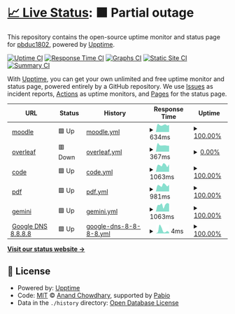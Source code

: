 # [📈 Live Status](https://up.adf.cc.ua): <!--live status--> **🟧 Partial outage**

This repository contains the open-source uptime monitor and status page for [pbduc1802](https://up.adf.cc.ua), powered by [Upptime](https://github.com/upptime/upptime).

[![Uptime CI](https://github.com/smbcat16/uptime/workflows/Uptime%20CI/badge.svg)](https://github.com/smbcat16/uptime/actions?query=workflow%3A%22Uptime+CI%22)
[![Response Time CI](https://github.com/smbcat16/uptime/workflows/Response%20Time%20CI/badge.svg)](https://github.com/smbcat16/uptime/actions?query=workflow%3A%22Response+Time+CI%22)
[![Graphs CI](https://github.com/smbcat16/uptime/workflows/Graphs%20CI/badge.svg)](https://github.com/smbcat16/uptime/actions?query=workflow%3A%22Graphs+CI%22)
[![Static Site CI](https://github.com/smbcat16/uptime/workflows/Static%20Site%20CI/badge.svg)](https://github.com/smbcat16/uptime/actions?query=workflow%3A%22Static+Site+CI%22)
[![Summary CI](https://github.com/smbcat16/uptime/workflows/Summary%20CI/badge.svg)](https://github.com/smbcat16/uptime/actions?query=workflow%3A%22Summary+CI%22)

With [Upptime](https://upptime.js.org), you can get your own unlimited and free uptime monitor and status page, powered entirely by a GitHub repository. We use [Issues](https://github.com/smbcat16/uptime/issues) as incident reports, [Actions](https://github.com/smbcat16/uptime/actions) as uptime monitors, and [Pages](https://up.adf.cc.ua) for the status page.

<!--start: status pages-->
<!-- This summary is generated by Upptime (https://github.com/upptime/upptime) -->
<!-- Do not edit this manually, your changes will be overwritten -->
<!-- prettier-ignore -->
| URL | Status | History | Response Time | Uptime |
| --- | ------ | ------- | ------------- | ------ |
| <img alt="" src="https://icons.duckduckgo.com/ip3/adf-elearning.org.ico" height="13"> [moodle](https://adf-elearning.org) | 🟩 Up | [moodle.yml](https://github.com/smbcat16/uptime/commits/HEAD/history/moodle.yml) | <details><summary><img alt="Response time graph" src="./graphs/moodle/response-time-week.png" height="20"> 634ms</summary><br><a href="https://up.adf.cc.ua/history/moodle"><img alt="Response time 544" src="https://img.shields.io/endpoint?url=https%3A%2F%2Fraw.githubusercontent.com%2Fsmbcat16%2Fuptime%2FHEAD%2Fapi%2Fmoodle%2Fresponse-time.json"></a><br><a href="https://up.adf.cc.ua/history/moodle"><img alt="24-hour response time 634" src="https://img.shields.io/endpoint?url=https%3A%2F%2Fraw.githubusercontent.com%2Fsmbcat16%2Fuptime%2FHEAD%2Fapi%2Fmoodle%2Fresponse-time-day.json"></a><br><a href="https://up.adf.cc.ua/history/moodle"><img alt="7-day response time 634" src="https://img.shields.io/endpoint?url=https%3A%2F%2Fraw.githubusercontent.com%2Fsmbcat16%2Fuptime%2FHEAD%2Fapi%2Fmoodle%2Fresponse-time-week.json"></a><br><a href="https://up.adf.cc.ua/history/moodle"><img alt="30-day response time 543" src="https://img.shields.io/endpoint?url=https%3A%2F%2Fraw.githubusercontent.com%2Fsmbcat16%2Fuptime%2FHEAD%2Fapi%2Fmoodle%2Fresponse-time-month.json"></a><br><a href="https://up.adf.cc.ua/history/moodle"><img alt="1-year response time 544" src="https://img.shields.io/endpoint?url=https%3A%2F%2Fraw.githubusercontent.com%2Fsmbcat16%2Fuptime%2FHEAD%2Fapi%2Fmoodle%2Fresponse-time-year.json"></a></details> | <details><summary><a href="https://up.adf.cc.ua/history/moodle">100.00%</a></summary><a href="https://up.adf.cc.ua/history/moodle"><img alt="All-time uptime 100.00%" src="https://img.shields.io/endpoint?url=https%3A%2F%2Fraw.githubusercontent.com%2Fsmbcat16%2Fuptime%2FHEAD%2Fapi%2Fmoodle%2Fuptime.json"></a><br><a href="https://up.adf.cc.ua/history/moodle"><img alt="24-hour uptime 100.00%" src="https://img.shields.io/endpoint?url=https%3A%2F%2Fraw.githubusercontent.com%2Fsmbcat16%2Fuptime%2FHEAD%2Fapi%2Fmoodle%2Fuptime-day.json"></a><br><a href="https://up.adf.cc.ua/history/moodle"><img alt="7-day uptime 100.00%" src="https://img.shields.io/endpoint?url=https%3A%2F%2Fraw.githubusercontent.com%2Fsmbcat16%2Fuptime%2FHEAD%2Fapi%2Fmoodle%2Fuptime-week.json"></a><br><a href="https://up.adf.cc.ua/history/moodle"><img alt="30-day uptime 100.00%" src="https://img.shields.io/endpoint?url=https%3A%2F%2Fraw.githubusercontent.com%2Fsmbcat16%2Fuptime%2FHEAD%2Fapi%2Fmoodle%2Fuptime-month.json"></a><br><a href="https://up.adf.cc.ua/history/moodle"><img alt="1-year uptime 100.00%" src="https://img.shields.io/endpoint?url=https%3A%2F%2Fraw.githubusercontent.com%2Fsmbcat16%2Fuptime%2FHEAD%2Fapi%2Fmoodle%2Fuptime-year.json"></a></details>
| <img alt="" src="https://icons.duckduckgo.com/ip3/overleaf.adf-elearning.org.ico" height="13"> [overleaf](https://overleaf.adf-elearning.org) | 🟥 Down | [overleaf.yml](https://github.com/smbcat16/uptime/commits/HEAD/history/overleaf.yml) | <details><summary><img alt="Response time graph" src="./graphs/overleaf/response-time-week.png" height="20"> 367ms</summary><br><a href="https://up.adf.cc.ua/history/overleaf"><img alt="Response time 545" src="https://img.shields.io/endpoint?url=https%3A%2F%2Fraw.githubusercontent.com%2Fsmbcat16%2Fuptime%2FHEAD%2Fapi%2Foverleaf%2Fresponse-time.json"></a><br><a href="https://up.adf.cc.ua/history/overleaf"><img alt="24-hour response time 331" src="https://img.shields.io/endpoint?url=https%3A%2F%2Fraw.githubusercontent.com%2Fsmbcat16%2Fuptime%2FHEAD%2Fapi%2Foverleaf%2Fresponse-time-day.json"></a><br><a href="https://up.adf.cc.ua/history/overleaf"><img alt="7-day response time 367" src="https://img.shields.io/endpoint?url=https%3A%2F%2Fraw.githubusercontent.com%2Fsmbcat16%2Fuptime%2FHEAD%2Fapi%2Foverleaf%2Fresponse-time-week.json"></a><br><a href="https://up.adf.cc.ua/history/overleaf"><img alt="30-day response time 305" src="https://img.shields.io/endpoint?url=https%3A%2F%2Fraw.githubusercontent.com%2Fsmbcat16%2Fuptime%2FHEAD%2Fapi%2Foverleaf%2Fresponse-time-month.json"></a><br><a href="https://up.adf.cc.ua/history/overleaf"><img alt="1-year response time 545" src="https://img.shields.io/endpoint?url=https%3A%2F%2Fraw.githubusercontent.com%2Fsmbcat16%2Fuptime%2FHEAD%2Fapi%2Foverleaf%2Fresponse-time-year.json"></a></details> | <details><summary><a href="https://up.adf.cc.ua/history/overleaf">0.00%</a></summary><a href="https://up.adf.cc.ua/history/overleaf"><img alt="All-time uptime 42.98%" src="https://img.shields.io/endpoint?url=https%3A%2F%2Fraw.githubusercontent.com%2Fsmbcat16%2Fuptime%2FHEAD%2Fapi%2Foverleaf%2Fuptime.json"></a><br><a href="https://up.adf.cc.ua/history/overleaf"><img alt="24-hour uptime 0.00%" src="https://img.shields.io/endpoint?url=https%3A%2F%2Fraw.githubusercontent.com%2Fsmbcat16%2Fuptime%2FHEAD%2Fapi%2Foverleaf%2Fuptime-day.json"></a><br><a href="https://up.adf.cc.ua/history/overleaf"><img alt="7-day uptime 0.00%" src="https://img.shields.io/endpoint?url=https%3A%2F%2Fraw.githubusercontent.com%2Fsmbcat16%2Fuptime%2FHEAD%2Fapi%2Foverleaf%2Fuptime-week.json"></a><br><a href="https://up.adf.cc.ua/history/overleaf"><img alt="30-day uptime 0.00%" src="https://img.shields.io/endpoint?url=https%3A%2F%2Fraw.githubusercontent.com%2Fsmbcat16%2Fuptime%2FHEAD%2Fapi%2Foverleaf%2Fuptime-month.json"></a><br><a href="https://up.adf.cc.ua/history/overleaf"><img alt="1-year uptime 42.98%" src="https://img.shields.io/endpoint?url=https%3A%2F%2Fraw.githubusercontent.com%2Fsmbcat16%2Fuptime%2FHEAD%2Fapi%2Foverleaf%2Fuptime-year.json"></a></details>
| <img alt="" src="https://upload.wikimedia.org/wikipedia/commons/9/9a/Visual_Studio_Code_1.35_icon.svg" height="13"> [code](https://code.adf-elearning.org) | 🟩 Up | [code.yml](https://github.com/smbcat16/uptime/commits/HEAD/history/code.yml) | <details><summary><img alt="Response time graph" src="./graphs/code/response-time-week.png" height="20"> 1063ms</summary><br><a href="https://up.adf.cc.ua/history/code"><img alt="Response time 611" src="https://img.shields.io/endpoint?url=https%3A%2F%2Fraw.githubusercontent.com%2Fsmbcat16%2Fuptime%2FHEAD%2Fapi%2Fcode%2Fresponse-time.json"></a><br><a href="https://up.adf.cc.ua/history/code"><img alt="24-hour response time 1163" src="https://img.shields.io/endpoint?url=https%3A%2F%2Fraw.githubusercontent.com%2Fsmbcat16%2Fuptime%2FHEAD%2Fapi%2Fcode%2Fresponse-time-day.json"></a><br><a href="https://up.adf.cc.ua/history/code"><img alt="7-day response time 1063" src="https://img.shields.io/endpoint?url=https%3A%2F%2Fraw.githubusercontent.com%2Fsmbcat16%2Fuptime%2FHEAD%2Fapi%2Fcode%2Fresponse-time-week.json"></a><br><a href="https://up.adf.cc.ua/history/code"><img alt="30-day response time 833" src="https://img.shields.io/endpoint?url=https%3A%2F%2Fraw.githubusercontent.com%2Fsmbcat16%2Fuptime%2FHEAD%2Fapi%2Fcode%2Fresponse-time-month.json"></a><br><a href="https://up.adf.cc.ua/history/code"><img alt="1-year response time 611" src="https://img.shields.io/endpoint?url=https%3A%2F%2Fraw.githubusercontent.com%2Fsmbcat16%2Fuptime%2FHEAD%2Fapi%2Fcode%2Fresponse-time-year.json"></a></details> | <details><summary><a href="https://up.adf.cc.ua/history/code">100.00%</a></summary><a href="https://up.adf.cc.ua/history/code"><img alt="All-time uptime 74.31%" src="https://img.shields.io/endpoint?url=https%3A%2F%2Fraw.githubusercontent.com%2Fsmbcat16%2Fuptime%2FHEAD%2Fapi%2Fcode%2Fuptime.json"></a><br><a href="https://up.adf.cc.ua/history/code"><img alt="24-hour uptime 100.00%" src="https://img.shields.io/endpoint?url=https%3A%2F%2Fraw.githubusercontent.com%2Fsmbcat16%2Fuptime%2FHEAD%2Fapi%2Fcode%2Fuptime-day.json"></a><br><a href="https://up.adf.cc.ua/history/code"><img alt="7-day uptime 100.00%" src="https://img.shields.io/endpoint?url=https%3A%2F%2Fraw.githubusercontent.com%2Fsmbcat16%2Fuptime%2FHEAD%2Fapi%2Fcode%2Fuptime-week.json"></a><br><a href="https://up.adf.cc.ua/history/code"><img alt="30-day uptime 100.00%" src="https://img.shields.io/endpoint?url=https%3A%2F%2Fraw.githubusercontent.com%2Fsmbcat16%2Fuptime%2FHEAD%2Fapi%2Fcode%2Fuptime-month.json"></a><br><a href="https://up.adf.cc.ua/history/code"><img alt="1-year uptime 74.31%" src="https://img.shields.io/endpoint?url=https%3A%2F%2Fraw.githubusercontent.com%2Fsmbcat16%2Fuptime%2FHEAD%2Fapi%2Fcode%2Fuptime-year.json"></a></details>
| <img alt="" src="https://icons.duckduckgo.com/ip3/pdf.adf-elearning.org.ico" height="13"> [pdf](https://pdf.adf-elearning.org) | 🟩 Up | [pdf.yml](https://github.com/smbcat16/uptime/commits/HEAD/history/pdf.yml) | <details><summary><img alt="Response time graph" src="./graphs/pdf/response-time-week.png" height="20"> 981ms</summary><br><a href="https://up.adf.cc.ua/history/pdf"><img alt="Response time 656" src="https://img.shields.io/endpoint?url=https%3A%2F%2Fraw.githubusercontent.com%2Fsmbcat16%2Fuptime%2FHEAD%2Fapi%2Fpdf%2Fresponse-time.json"></a><br><a href="https://up.adf.cc.ua/history/pdf"><img alt="24-hour response time 1047" src="https://img.shields.io/endpoint?url=https%3A%2F%2Fraw.githubusercontent.com%2Fsmbcat16%2Fuptime%2FHEAD%2Fapi%2Fpdf%2Fresponse-time-day.json"></a><br><a href="https://up.adf.cc.ua/history/pdf"><img alt="7-day response time 981" src="https://img.shields.io/endpoint?url=https%3A%2F%2Fraw.githubusercontent.com%2Fsmbcat16%2Fuptime%2FHEAD%2Fapi%2Fpdf%2Fresponse-time-week.json"></a><br><a href="https://up.adf.cc.ua/history/pdf"><img alt="30-day response time 826" src="https://img.shields.io/endpoint?url=https%3A%2F%2Fraw.githubusercontent.com%2Fsmbcat16%2Fuptime%2FHEAD%2Fapi%2Fpdf%2Fresponse-time-month.json"></a><br><a href="https://up.adf.cc.ua/history/pdf"><img alt="1-year response time 656" src="https://img.shields.io/endpoint?url=https%3A%2F%2Fraw.githubusercontent.com%2Fsmbcat16%2Fuptime%2FHEAD%2Fapi%2Fpdf%2Fresponse-time-year.json"></a></details> | <details><summary><a href="https://up.adf.cc.ua/history/pdf">100.00%</a></summary><a href="https://up.adf.cc.ua/history/pdf"><img alt="All-time uptime 78.36%" src="https://img.shields.io/endpoint?url=https%3A%2F%2Fraw.githubusercontent.com%2Fsmbcat16%2Fuptime%2FHEAD%2Fapi%2Fpdf%2Fuptime.json"></a><br><a href="https://up.adf.cc.ua/history/pdf"><img alt="24-hour uptime 100.00%" src="https://img.shields.io/endpoint?url=https%3A%2F%2Fraw.githubusercontent.com%2Fsmbcat16%2Fuptime%2FHEAD%2Fapi%2Fpdf%2Fuptime-day.json"></a><br><a href="https://up.adf.cc.ua/history/pdf"><img alt="7-day uptime 100.00%" src="https://img.shields.io/endpoint?url=https%3A%2F%2Fraw.githubusercontent.com%2Fsmbcat16%2Fuptime%2FHEAD%2Fapi%2Fpdf%2Fuptime-week.json"></a><br><a href="https://up.adf.cc.ua/history/pdf"><img alt="30-day uptime 100.00%" src="https://img.shields.io/endpoint?url=https%3A%2F%2Fraw.githubusercontent.com%2Fsmbcat16%2Fuptime%2FHEAD%2Fapi%2Fpdf%2Fuptime-month.json"></a><br><a href="https://up.adf.cc.ua/history/pdf"><img alt="1-year uptime 78.36%" src="https://img.shields.io/endpoint?url=https%3A%2F%2Fraw.githubusercontent.com%2Fsmbcat16%2Fuptime%2FHEAD%2Fapi%2Fpdf%2Fuptime-year.json"></a></details>
| <img alt="" src="https://uxwing.com/wp-content/themes/uxwing/download/brands-and-social-media/google-gemini-icon.svg" height="13"> [gemini](https://gemini.adf.cc.ua) | 🟩 Up | [gemini.yml](https://github.com/smbcat16/uptime/commits/HEAD/history/gemini.yml) | <details><summary><img alt="Response time graph" src="./graphs/gemini/response-time-week.png" height="20"> 1063ms</summary><br><a href="https://up.adf.cc.ua/history/gemini"><img alt="Response time 946" src="https://img.shields.io/endpoint?url=https%3A%2F%2Fraw.githubusercontent.com%2Fsmbcat16%2Fuptime%2FHEAD%2Fapi%2Fgemini%2Fresponse-time.json"></a><br><a href="https://up.adf.cc.ua/history/gemini"><img alt="24-hour response time 1224" src="https://img.shields.io/endpoint?url=https%3A%2F%2Fraw.githubusercontent.com%2Fsmbcat16%2Fuptime%2FHEAD%2Fapi%2Fgemini%2Fresponse-time-day.json"></a><br><a href="https://up.adf.cc.ua/history/gemini"><img alt="7-day response time 1063" src="https://img.shields.io/endpoint?url=https%3A%2F%2Fraw.githubusercontent.com%2Fsmbcat16%2Fuptime%2FHEAD%2Fapi%2Fgemini%2Fresponse-time-week.json"></a><br><a href="https://up.adf.cc.ua/history/gemini"><img alt="30-day response time 959" src="https://img.shields.io/endpoint?url=https%3A%2F%2Fraw.githubusercontent.com%2Fsmbcat16%2Fuptime%2FHEAD%2Fapi%2Fgemini%2Fresponse-time-month.json"></a><br><a href="https://up.adf.cc.ua/history/gemini"><img alt="1-year response time 946" src="https://img.shields.io/endpoint?url=https%3A%2F%2Fraw.githubusercontent.com%2Fsmbcat16%2Fuptime%2FHEAD%2Fapi%2Fgemini%2Fresponse-time-year.json"></a></details> | <details><summary><a href="https://up.adf.cc.ua/history/gemini">100.00%</a></summary><a href="https://up.adf.cc.ua/history/gemini"><img alt="All-time uptime 97.29%" src="https://img.shields.io/endpoint?url=https%3A%2F%2Fraw.githubusercontent.com%2Fsmbcat16%2Fuptime%2FHEAD%2Fapi%2Fgemini%2Fuptime.json"></a><br><a href="https://up.adf.cc.ua/history/gemini"><img alt="24-hour uptime 100.00%" src="https://img.shields.io/endpoint?url=https%3A%2F%2Fraw.githubusercontent.com%2Fsmbcat16%2Fuptime%2FHEAD%2Fapi%2Fgemini%2Fuptime-day.json"></a><br><a href="https://up.adf.cc.ua/history/gemini"><img alt="7-day uptime 100.00%" src="https://img.shields.io/endpoint?url=https%3A%2F%2Fraw.githubusercontent.com%2Fsmbcat16%2Fuptime%2FHEAD%2Fapi%2Fgemini%2Fuptime-week.json"></a><br><a href="https://up.adf.cc.ua/history/gemini"><img alt="30-day uptime 100.00%" src="https://img.shields.io/endpoint?url=https%3A%2F%2Fraw.githubusercontent.com%2Fsmbcat16%2Fuptime%2FHEAD%2Fapi%2Fgemini%2Fuptime-month.json"></a><br><a href="https://up.adf.cc.ua/history/gemini"><img alt="1-year uptime 97.29%" src="https://img.shields.io/endpoint?url=https%3A%2F%2Fraw.githubusercontent.com%2Fsmbcat16%2Fuptime%2FHEAD%2Fapi%2Fgemini%2Fuptime-year.json"></a></details>
| <img alt="" src="https://icons.veryicon.com/png/o/application/app-general-icon-01/dns-1.png" height="13"> [Google DNS 8.8.8.8](8.8.8.8) | 🟩 Up | [google-dns-8-8-8-8.yml](https://github.com/smbcat16/uptime/commits/HEAD/history/google-dns-8-8-8-8.yml) | <details><summary><img alt="Response time graph" src="./graphs/google-dns-8-8-8-8/response-time-week.png" height="20"> 4ms</summary><br><a href="https://up.adf.cc.ua/history/google-dns-8-8-8-8"><img alt="Response time 9" src="https://img.shields.io/endpoint?url=https%3A%2F%2Fraw.githubusercontent.com%2Fsmbcat16%2Fuptime%2FHEAD%2Fapi%2Fgoogle-dns-8-8-8-8%2Fresponse-time.json"></a><br><a href="https://up.adf.cc.ua/history/google-dns-8-8-8-8"><img alt="24-hour response time 2" src="https://img.shields.io/endpoint?url=https%3A%2F%2Fraw.githubusercontent.com%2Fsmbcat16%2Fuptime%2FHEAD%2Fapi%2Fgoogle-dns-8-8-8-8%2Fresponse-time-day.json"></a><br><a href="https://up.adf.cc.ua/history/google-dns-8-8-8-8"><img alt="7-day response time 4" src="https://img.shields.io/endpoint?url=https%3A%2F%2Fraw.githubusercontent.com%2Fsmbcat16%2Fuptime%2FHEAD%2Fapi%2Fgoogle-dns-8-8-8-8%2Fresponse-time-week.json"></a><br><a href="https://up.adf.cc.ua/history/google-dns-8-8-8-8"><img alt="30-day response time 43" src="https://img.shields.io/endpoint?url=https%3A%2F%2Fraw.githubusercontent.com%2Fsmbcat16%2Fuptime%2FHEAD%2Fapi%2Fgoogle-dns-8-8-8-8%2Fresponse-time-month.json"></a><br><a href="https://up.adf.cc.ua/history/google-dns-8-8-8-8"><img alt="1-year response time 9" src="https://img.shields.io/endpoint?url=https%3A%2F%2Fraw.githubusercontent.com%2Fsmbcat16%2Fuptime%2FHEAD%2Fapi%2Fgoogle-dns-8-8-8-8%2Fresponse-time-year.json"></a></details> | <details><summary><a href="https://up.adf.cc.ua/history/google-dns-8-8-8-8">100.00%</a></summary><a href="https://up.adf.cc.ua/history/google-dns-8-8-8-8"><img alt="All-time uptime 100.00%" src="https://img.shields.io/endpoint?url=https%3A%2F%2Fraw.githubusercontent.com%2Fsmbcat16%2Fuptime%2FHEAD%2Fapi%2Fgoogle-dns-8-8-8-8%2Fuptime.json"></a><br><a href="https://up.adf.cc.ua/history/google-dns-8-8-8-8"><img alt="24-hour uptime 100.00%" src="https://img.shields.io/endpoint?url=https%3A%2F%2Fraw.githubusercontent.com%2Fsmbcat16%2Fuptime%2FHEAD%2Fapi%2Fgoogle-dns-8-8-8-8%2Fuptime-day.json"></a><br><a href="https://up.adf.cc.ua/history/google-dns-8-8-8-8"><img alt="7-day uptime 100.00%" src="https://img.shields.io/endpoint?url=https%3A%2F%2Fraw.githubusercontent.com%2Fsmbcat16%2Fuptime%2FHEAD%2Fapi%2Fgoogle-dns-8-8-8-8%2Fuptime-week.json"></a><br><a href="https://up.adf.cc.ua/history/google-dns-8-8-8-8"><img alt="30-day uptime 100.00%" src="https://img.shields.io/endpoint?url=https%3A%2F%2Fraw.githubusercontent.com%2Fsmbcat16%2Fuptime%2FHEAD%2Fapi%2Fgoogle-dns-8-8-8-8%2Fuptime-month.json"></a><br><a href="https://up.adf.cc.ua/history/google-dns-8-8-8-8"><img alt="1-year uptime 100.00%" src="https://img.shields.io/endpoint?url=https%3A%2F%2Fraw.githubusercontent.com%2Fsmbcat16%2Fuptime%2FHEAD%2Fapi%2Fgoogle-dns-8-8-8-8%2Fuptime-year.json"></a></details>

<!--end: status pages-->

[**Visit our status website →**](https://up.adf.cc.ua)

## 📄 License

- Powered by: [Upptime](https://github.com/upptime/upptime)
- Code: [MIT](./LICENSE) © [Anand Chowdhary](https://anandchowdhary.com), supported by [Pabio](https://pabio.com)
- Data in the `./history` directory: [Open Database License](https://opendatacommons.org/licenses/odbl/1-0/)
